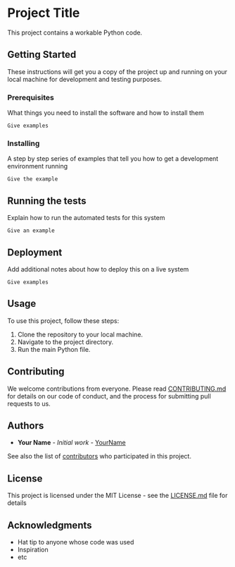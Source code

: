 # Project Title

This project contains a workable Python code.

## Getting Started

These instructions will get you a copy of the project up and running on your local machine for development and testing purposes.

### Prerequisites

What things you need to install the software and how to install them

```
Give examples
```

### Installing

A step by step series of examples that tell you how to get a development environment running

```
Give the example
```

## Running the tests

Explain how to run the automated tests for this system

```
Give an example
```

## Deployment

Add additional notes about how to deploy this on a live system

```
Give examples
```

## Usage

To use this project, follow these steps:

1. Clone the repository to your local machine.
2. Navigate to the project directory.
3. Run the main Python file.

## Contributing

We welcome contributions from everyone. Please read [CONTRIBUTING.md](https://gist.github.com/PurpleBooth/b24679402957c63ec426) for details on our code of conduct, and the process for submitting pull requests to us.

## Authors

* **Your Name** - *Initial work* - [YourName](https://github.com/yourname)

See also the list of [contributors](https://github.com/yourname/yourproject/contributors) who participated in this project.

## License

This project is licensed under the MIT License - see the [LICENSE.md](LICENSE.md) file for details

## Acknowledgments

* Hat tip to anyone whose code was used
* Inspiration
* etc